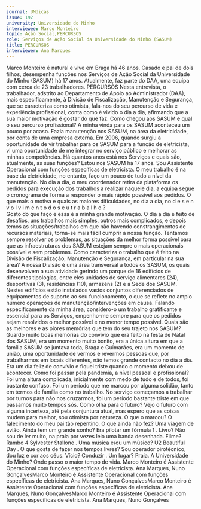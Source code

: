 ```yaml
---
journal: UMdicas 
issue: 192
university: Universidade do Minho
interviewee: Marco Monteiro
topic: Ação Social,PERCURSOS
role: Serviços de Ação Social da Universidade do Minho (SASUM)
title: PERCURSOS
interviewer: Ana Marques
---
```


Marco Monteiro é natural e vive em Braga há 46 anos. Casado e pai de dois filhos, desempenha 
funções nos Serviços de Ação Social da Universidade do Minho (SASUM) há 17 anos. Atualmente, 
faz parte do DAA, uma equipa com cerca de 23 trabalhadores.
PERCURSOS
Nesta entrevista, o trabalhador, adstrito ao 
Departamento de Apoio ao Administrador 
(DAA), mais especificamente, à Divisão de 
Fiscalização, Manutenção e Segurança, que 
se caracteriza como otimista, fala-nos do seu 
percurso de vida e experiência profissional, 
conta como é vivido o dia a dia, afirmando 
que a sua maior motivação é gostar do que 
faz. 
Como chegou aos SASUM e qual o seu 
percurso profissional? 
A minha vinda para os SASUM aconteceu 
um pouco por acaso. Fazia manutenção 
nos SASUM, na área da eletricidade, por 
conta de uma empresa externa. Em 2006, 
quando surgiu a oportunidade de vir 
trabalhar para os SASUM para a função 
de eletricista, vi uma oportunidade de me 
integrar no serviço público e melhorar as 
minhas competências.
Há quantos anos está nos Serviços e quais são, atualmente, as suas funções?
Estou nos SASUM há 17 anos. Sou 
Assistente Operacional com funções 
específicas de eletricista. O meu trabalho 
é na base da eletricidade, no entanto, faço 
um pouco de tudo a nível da manutenção. 
No dia a dia, o meu coordenador retira da 
plataforma os pedidos para execução dos 
trabalhos a realizar naquele dia, a equipa 
segue o cronograma de forma a responder 
o mais rápido possível aos pedidos. 
O que mais o motiva e quais as 
maiores dificuldades, no dia a dia, no 
d e s e n v o l v i m e n t o  d o  s e u  t r a b a l h o ?                                                                                                                                
Gosto do que faço e essa é a minha grande 
motivação. O dia a dia é feito de desafios, 
uns trabalhos mais simples, outros 
mais complicados, e depois temos as 
situações/trabalhos em que não havendo 
constrangimentos de recursos materiais, 
torna-se mais fácil cumprir a nossa 
função. Tentamos sempre resolver os 
problemas, as situações da melhor forma 
possível para que as infraestruturas 
dos SASUM estejam sempre o mais 
operacionais possível e sem problemas. Como caracteriza o trabalho que é feito 
na Divisão de Fiscalização, Manutenção 
e Segurança, em particular na sua área?
A nossa Divisão é uma área transversal a 
todos os SASUM, os quais desenvolvem 
a sua atividade gerindo um parque de 16 
edifícios de diferentes tipologias, entre 
eles unidades de serviço alimentares 
(24), desportivas (3), residências (10), 
armazéns (2) e a Sede dos SASUM. 
Nestes edifícios estão instalados vastos 
conjuntos diferenciados de equipamentos 
de suporte ao seu funcionamento, o que 
se reflete no amplo número operações 
de manutenção/intervenções em causa. 
Falando especificamente da minha área, 
considero-o um trabalho gratificante e 
essencial para os Serviços, empenho-me 
sempre para que os pedidos sejam 
resolvidos o melhor possível e no menor 
tempo possível. 
Quais são as melhores e as piores 
memórias que tem do seu trajeto nos 
SASUM?
Guardo muito boas memórias do convívio 
que era feito na festa de Natal dos SASUM, era um momento muito bonito, era a 
única altura em que a família SASUM se 
juntava toda, Braga e Guimarães, era um 
momento de união, uma oportunidade 
de vermos e revermos pessoas que, por 
trabalharmos em locais diferentes, não 
temos grande contacto no dia a dia. Era 
um dia feliz de convívio e fiquei triste 
quando o momento deixou de acontecer. 
Como foi passar pela pandemia, a nível 
pessoal e profissional?
Foi uma altura complicada, inicialmente 
com medo de tudo e de todos, foi bastante 
confuso. Foi um período que me marcou 
por alguma solidão, tanto em termos de 
família como no trabalho. No serviço 
começamos a trabalhar por turnos para 
não nos cruzarmos, foi um período 
bastante triste em que passamos muito 
tempos sós. 
Como olha para o futuro?
Vejo o futuro com alguma incerteza, até 
pela conjuntura atual, mas espero que as 
coisas mudem para melhor, sou otimista 
por natureza. 
O que o marcou? 
O falecimento do meu pai tão repentino.
O que ainda não fez? 
Uma viagem de avião.
Ainda tem um grande sonho? 
Era pilotar um fórmula 1 .
Livro? 
Não sou de ler muito, na praia por vezes 
leio uma banda desenhada.
Filme? 
Rambo 4 Sylvester Stallone .
Uma música e/ou um músico? 
U2 Beautiful Day .
O que gosta de fazer nos tempos livres? 
Sou operador pirotécnico, dou luz e cor 
aos céus.
Vício? 
Conduzir .
Um lugar? 
Praia.
A Universidade do Minho? 
Onde passo o maior tempo de vida.
Marco Monteiro é Assistente Operacional com funções específicas de eletricista. Ana Marques, Nuno GonçalvesMarco Monteiro é Assistente Operacional com funções específicas de eletricista. Ana Marques, Nuno GonçalvesMarco Monteiro é Assistente Operacional com funções específicas de eletricista. Ana Marques, Nuno GonçalvesMarco Monteiro é Assistente Operacional com funções específicas de eletricista. Ana Marques, Nuno Gonçalves